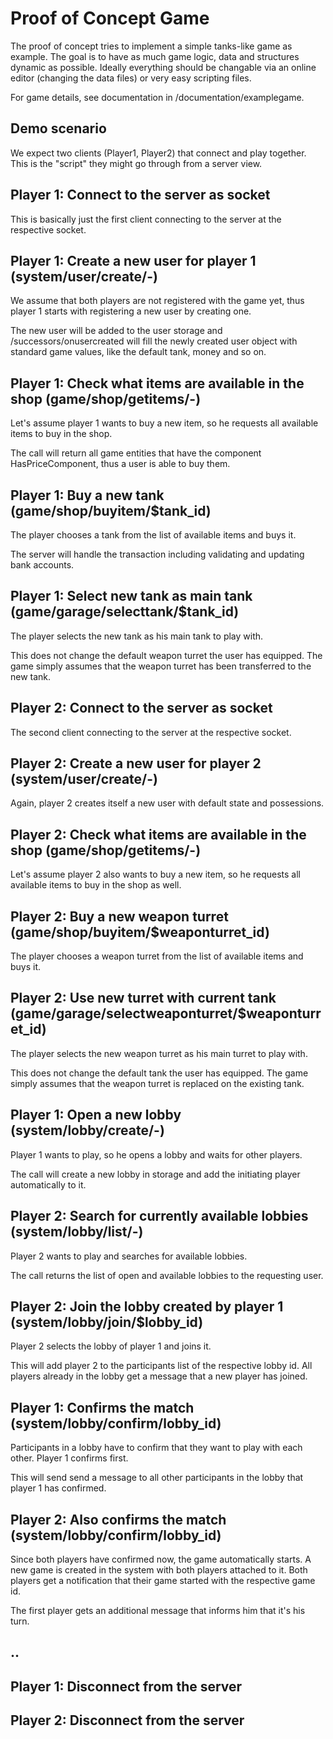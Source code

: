 # Proof of Concept Game

The proof of concept tries to implement a simple tanks-like game as example. The goal is to have as much game logic, data and structures dynamic as possible. Ideally everything should be changable via an online editor (changing the data files) or very easy scripting files.

For game details, see documentation in /documentation/examplegame.

## Demo scenario

We expect two clients (Player1, Player2) that connect and play together. This is the "script" they might go through from a server view.

## Player 1: Connect to the server as socket

This is basically just the first client connecting to the server at the respective socket.

## Player 1: Create a new user for player 1 (system/user/create/-)

We assume that both players are not registered with the game yet, thus player 1 starts with registering a new user by creating one.

The new user will be added to the user storage and /successors/onusercreated will fill the newly created user object with standard game values, like the default tank, money and so on. 

## Player 1: Check what items are available in the shop (game/shop/getitems/-)

Let's assume player 1 wants to buy a new item, so he requests all available items to buy in the shop.

The call will return all game entities that have the component HasPriceComponent, thus a user is able to buy them.

## Player 1: Buy a new tank (game/shop/buyitem/$tank_id)

The player chooses a tank from the list of available items and buys it.

The server will handle the transaction including validating and updating bank accounts.

## Player 1: Select new tank as main tank (game/garage/selecttank/$tank_id)

The player selects the new tank as his main tank to play with.

This does not change the default weapon turret the user has equipped. The game simply assumes that the weapon turret has been transferred to the new tank.

## Player 2: Connect to the server as socket

The second client connecting to the server at the respective socket.

## Player 2: Create a new user for player 2 (system/user/create/-)

Again, player 2 creates itself a new user with default state and possessions.

## Player 2: Check what items are available in the shop (game/shop/getitems/-)

Let's assume player 2 also wants to buy a new item, so he requests all available items to buy in the shop as well.

## Player 2: Buy a new weapon turret (game/shop/buyitem/$weaponturret_id)

The player chooses a weapon turret from the list of available items and buys it.

## Player 2: Use new turret with current tank (game/garage/selectweaponturret/$weaponturret_id)

The player selects the new weapon turret as his main turret to play with.

This does not change the default tank the user has equipped. The game simply assumes that the weapon turret is replaced on the existing tank.

## Player 1: Open a new lobby (system/lobby/create/-)

Player 1 wants to play, so he opens a lobby and waits for other players.

The call will create a new lobby in storage and add the initiating player automatically to it.

## Player 2: Search for currently available lobbies (system/lobby/list/-)

Player 2 wants to play and searches for available lobbies.

The call returns the list of open and available lobbies to the requesting user.

## Player 2: Join the lobby created by player 1 (system/lobby/join/$lobby_id)

Player 2 selects the lobby of player 1 and joins it.

This will add player 2 to the participants list of the respective lobby id. All players already in the lobby get a message that a new player has joined.

## Player 1: Confirms the match (system/lobby/confirm/lobby_id)

Participants in a lobby have to confirm that they want to play with each other. Player 1 confirms first.

This will send send a message to all other participants in the lobby that player 1 has confirmed.

## Player 2: Also confirms the match (system/lobby/confirm/lobby_id)

Since both players have confirmed now, the game automatically starts. A new game is created in the system with both players attached to it. Both players get a notification that their game started with the respective game id.

The first player gets an additional message that informs him that it's his turn.

## ..

## Player 1: Disconnect from the server
## Player 2: Disconnect from the server
